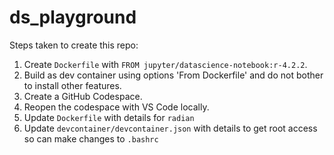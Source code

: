 # ds_playground

Steps taken to create this repo:
1. Create `Dockerfile` with `FROM jupyter/datascience-notebook:r-4.2.2`.
2. Build as dev container using options 'From Dockerfile' and do not bother to install other features.
3. Create a GitHub Codespace.
4. Reopen the codespace with VS Code locally.
5. Update `Dockerfile` with details for `radian`
6. Update `devcontainer/devcontainer.json` with details to get root access so can make changes to `.bashrc`

